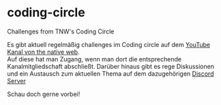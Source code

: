 # coding-circle
Challenges from TNW's Coding Circle

Es gibt aktuell regelmäßig challenges im Coding circle auf dem [YouTube Kanal von the native web](https://www.youtube.com/@thenativeweb).  
Auf diese hat man Zugang, wenn man dort die entsprechende Kanalmitgliedschaft abschließt.
Darüber hinaus gibt es rege Diskussionen und ein Austausch zum aktuellen Thema auf dem dazugehörigen [Discord Server](https://discord.com/invite/thenativeweb)  

Schau doch gerne vorbei!
